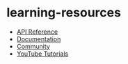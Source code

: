 # learning-resources

* [API Reference](https://docs.rapyd.net/build-with-rapyd/reference/api-reference)
* [Documentation](https://docs.rapyd.net/build-with-rapyd/docs)
* [Community](https://community.rapyd.net)
* [YouTube Tutorials](https://www.youtube.com/channel/UCzqD46wVaSACHkUcB3eCjLg)
